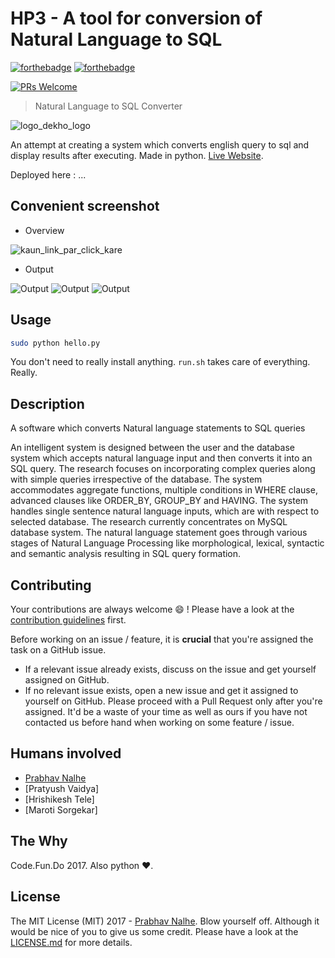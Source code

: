 # HP3 - A tool for conversion of Natural Language to SQL
[![forthebadge](http://forthebadge.com/images/badges/made-with-python.svg)](http://forthebadge.com)  [![forthebadge](http://forthebadge.com/images/badges/uses-html.svg)](http://forthebadge.com)

[![PRs Welcome](https://img.shields.io/badge/PRs-welcome-brightgreen.svg?style=shields)](http://makeapullrequest.com)
> Natural Language to SQL Converter

![logo_dekho_logo](static/img/HP3.PNG)

An attempt at creating a system which converts english query to sql and display results after executing. Made in
python. [Live Website](...).

Deployed here : ...
## Convenient screenshot

* Overview

![kaun_link_par_click_kare](static/img/logo3.png)

* Output

![Output](static/img/0.png)
![Output](static/img/6.png)
![Output](static/img/8.png)


## Usage

```sh
sudo python hello.py
```
You don't need to really install anything. `run.sh` takes care of everything. Really.
## Description
A software which converts Natural language statements to SQL queries

An intelligent system is designed between the user and the database system which accepts natural language input and then converts it into an SQL query. The research focuses on incorporating complex queries along with simple queries irrespective of the database. The system accommodates aggregate functions, multiple conditions in WHERE clause, advanced clauses like ORDER_BY, GROUP_BY and HAVING. The system handles single sentence natural language inputs, which are with respect to selected database. The research currently concentrates on MySQL database system.
The natural language statement goes through various stages of Natural Language Processing like morphological, lexical, syntactic and semantic analysis resulting in SQL query formation.

## Contributing

Your contributions are always welcome :smile: ! Please have a look at the [contribution guidelines](CONTRIBUTING.md) first.

Before working on an issue / feature, it is **crucial** that you're assigned the task on a GitHub issue.
* If a relevant issue already exists, discuss on the issue and get yourself assigned on GitHub.
* If no relevant issue exists, open a new issue and get it assigned to yourself on GitHub.
Please proceed with a Pull Request only after you're assigned. It'd be a waste of your time as well as ours if you have not contacted us before hand when working on some feature / issue.

## Humans involved
* [Prabhav Nalhe](https://github.com/nprabhav)
* [Pratyush Vaidya]
* [Hrishikesh Tele]
* [Maroti Sorgekar]

## The Why
Code.Fun.Do 2017. Also python :heart:.

## License
The MIT License (MIT) 2017 - [Prabhav Nalhe](https://github.com/nprabhav).
Blow yourself off. Although it would be nice of you to give us some credit. Please have a look at the [LICENSE.md](LICENSE.md) for more details.

